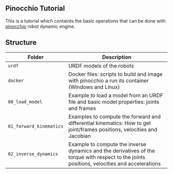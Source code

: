 ## Pinocchio Tutorial

This is a tutorial which containts the basic operations that can be done with [pinocchio](https://stack-of-tasks.github.io/pinocchio/) robot dynamic engine.

## Structure

| Folder             | Description                               |
| ----------------------- | ----------------------------------------- |
| `urdf` | URDF models of the robots |
| `docker`  | Docker files: scripts to build and image with pinocchio a run its container (Windows and Linux) | 
| `00_load_model`         | Example to load a model from an URDF file and basic model properties: joints and frames|
| `01_forward_kinematics` | Examples to compute the forward and differential kinematics: How to get joint/frames positions, velocities and Jacobian |
| `02_inverse_dynamics`   | Example to compute the inverse dynamics and the derivatives of the torque with respect to the joints positions, velocities and accelerations |
